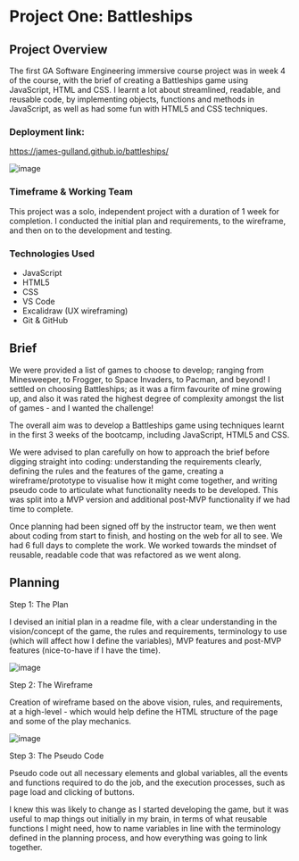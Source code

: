 <h1>Project One: Battleships</h1>
<h2>Project Overview</h2>

The first GA Software Engineering immersive course project was in week 4 of the course, with the brief of creating a Battleships game using JavaScript, HTML and CSS.  I learnt a lot about streamlined, readable, and reusable code, by implementing objects, functions and methods in JavaScript, as well as had some fun with HTML5 and CSS techniques. 

<h3>Deployment link:</h3>

https://james-gulland.github.io/battleships/ 

![image](https://res.cloudinary.com/drrscrxod/image/upload/v1683626033/battleships-2_tqachn.png)

<h3>Timeframe & Working Team</h3>

This project was a solo, independent project with a duration of 1 week for completion.  I conducted the initial plan and requirements, to the wireframe, and then on to the development and testing.

<h3>Technologies Used</h3>

- JavaScript
- HTML5
- CSS
- VS Code
- Excalidraw (UX wireframing)
- Git & GitHub

<h2>Brief</h2>

We were provided a list of games to choose to develop; ranging from Minesweeper, to Frogger, to Space Invaders, to Pacman, and beyond!  I settled on choosing Battleships; as it was a firm favourite of mine growing up, and also it was rated the highest degree of complexity amongst the list of games - and I wanted the challenge!  

The overall aim was to develop a Battleships game using techniques learnt in the first 3 weeks of the bootcamp, including JavaScript, HTML5 and CSS.

We were advised to plan carefully on how to approach the brief before digging straight into coding: understanding the requirements clearly, defining the rules and the features of the game, creating a wireframe/prototype to visualise how it might come together, and writing pseudo code to articulate what functionality needs to be developed.  This was split into a MVP version and additional post-MVP functionality if we had time to complete.

Once planning had been signed off by the instructor team, we then went about coding from start to finish, and hosting on the web for all to see.  We had 6 full days to complete the work.  We worked towards the mindset of reusable, readable code that was refactored as we went along.

<h2>Planning</h2>

Step 1: The Plan

I devised an initial plan in a readme file, with a clear understanding in the vision/concept of the game, the rules and requirements, terminology to use (which will affect how I define the variables), MVP features and post-MVP features (nice-to-have if I have the time).

![image](https://res.cloudinary.com/drrscrxod/image/upload/v1683626588/battleships-brief_yqp9m7.png)

Step 2: The Wireframe

Creation of wireframe based on the above vision, rules, and requirements, at a high-level - which would help define the HTML structure of the page and some of the play mechanics.

![image](https://res.cloudinary.com/drrscrxod/image/upload/v1683626588/battleships-wireframe_ewjgq2.png)

Step 3: The Pseudo Code

Pseudo code out all necessary elements and global variables, all the events and functions required to do the job, and the execution processes, such as page load and clicking of buttons.  

I knew this was likely to change as I started developing the game, but it was useful to map things out initially in my brain, in terms of what reusable functions I might need, how to name variables in line with the terminology defined in the planning process, and how everything was going to link together.


